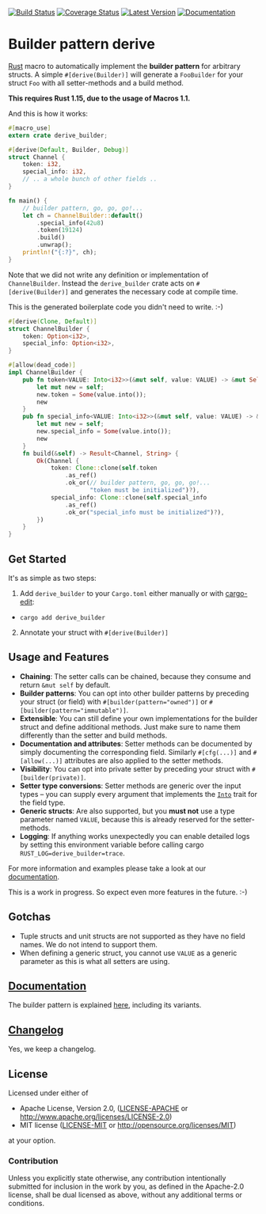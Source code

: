[![Build Status](https://travis-ci.org/colin-kiegel/rust-derive-builder.svg?branch=master)](https://travis-ci.org/colin-kiegel/rust-derive-builder)
[![Coverage Status](https://coveralls.io/repos/github/colin-kiegel/rust-derive-builder/badge.svg?branch=master)](https://coveralls.io/github/colin-kiegel/rust-derive-builder?branch=master)
[![Latest Version](https://img.shields.io/crates/v/derive_builder.svg)](https://crates.io/crates/derive_builder)
[![Documentation](https://docs.rs/derive_builder/badge.svg)](https://docs.rs/derive_builder)

# Builder pattern derive

[Rust][rust] macro to automatically implement the **builder pattern** for arbitrary structs. A simple `#[derive(Builder)]` will generate a `FooBuilder` for your struct `Foo` with all setter-methods and a build method.

**This requires Rust 1.15, due to the usage of Macros 1.1.**

And this is how it works:

```rust
#[macro_use]
extern crate derive_builder;

#[derive(Default, Builder, Debug)]
struct Channel {
    token: i32,
    special_info: i32,
    // .. a whole bunch of other fields ..
}

fn main() {
    // builder pattern, go, go, go!...
    let ch = ChannelBuilder::default()
        .special_info(42u8)
        .token(19124)
        .build()
        .unwrap();
    println!("{:?}", ch);
}
```

Note that we did not write any definition or implementation of `ChannelBuilder`. Instead the `derive_builder` crate acts on `#[derive(Builder)]` and generates the necessary code at compile time.

This is the generated boilerplate code you didn't need to write. :-)

```rust
#[derive(Clone, Default)]
struct ChannelBuilder {
    token: Option<i32>,
    special_info: Option<i32>,
}

#[allow(dead_code)]
impl ChannelBuilder {
    pub fn token<VALUE: Into<i32>>(&mut self, value: VALUE) -> &mut Self {
        let mut new = self;
        new.token = Some(value.into());
        new
    }
    pub fn special_info<VALUE: Into<i32>>(&mut self, value: VALUE) -> &mut Self {
        let mut new = self;
        new.special_info = Some(value.into());
        new
    }
    fn build(&self) -> Result<Channel, String> {
        Ok(Channel {
            token: Clone::clone(self.token
                .as_ref()
                .ok_or(// builder pattern, go, go, go!...
                       "token must be initialized")?),
            special_info: Clone::clone(self.special_info
                .as_ref()
                .ok_or("special_info must be initialized")?),
        })
    }
}
```

## Get Started

It's as simple as two steps:

1. Add `derive_builder` to your `Cargo.toml` either manually or
with [cargo-edit](https://github.com/killercup/cargo-edit):

  * `cargo add derive_builder`
2. Annotate your struct with `#[derive(Builder)]`

## Usage and Features

* **Chaining**: The setter calls can be chained, because they consume and return `&mut self` by default.
* **Builder patterns**: You can opt into other builder patterns by preceding your struct (or field) with `#[builder(pattern="owned")]` or `#[builder(pattern="immutable")]`.
* **Extensible**: You can still define your own implementations for the builder struct and define additional methods. Just make sure to name them differently than the setter and build methods.
* **Documentation and attributes**: Setter methods can be documented by simply documenting the corresponding field. Similarly `#[cfg(...)]` and `#[allow(...)]` attributes are also applied to the setter methods.
* **Visibility**: You can opt into private setter by preceding your struct with `#[builder(private)]`.
* **Setter type conversions**: Setter methods are generic over the input types – you can supply every argument that implements the [`Into`][into] trait for the field type.
* **Generic structs**: Are also supported, but you **must not** use a type parameter named `VALUE`, because this is already reserved for the setter-methods.
* **Logging**: If anything works unexpectedly you can enable detailed logs by setting this environment variable before calling cargo `RUST_LOG=derive_builder=trace`.

For more information and examples please take a look at our [documentation][doc].

This is a work in progress. So expect even more features in the future. :-)

## Gotchas

* Tuple structs and unit structs are not supported as they have no field names. We do not intend to support them.
* When defining a generic struct, you cannot use `VALUE` as a generic parameter as this is what all setters are using.

## [Documentation][doc]

The builder pattern is explained [here][builder-pattern], including its variants.

[doc]: https://colin-kiegel.github.io/rust-derive-builder
[rust]: https://www.rust-lang.org/
[builder-pattern]: https://aturon.github.io/ownership/builders.html
[into]: https://doc.rust-lang.org/nightly/std/convert/trait.Into.html

## [Changelog](CHANGELOG.md)

Yes, we keep a changelog.

## License

Licensed under either of

- Apache License, Version 2.0, ([LICENSE-APACHE](LICENSE-APACHE) or <http://www.apache.org/licenses/LICENSE-2.0>)
- MIT license ([LICENSE-MIT](LICENSE-MIT) or <http://opensource.org/licenses/MIT>)

at your option.

### Contribution

Unless you explicitly state otherwise, any contribution intentionally
submitted for inclusion in the work by you, as defined in the Apache-2.0
license, shall be dual licensed as above, without any additional terms or
conditions.
